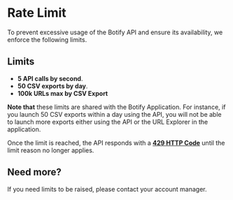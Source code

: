 # Rate Limit

To prevent excessive usage of the Botify API and ensure its availability, we enforce the following limits.

## Limits

- **5 API calls by second**.
- **50 CSV exports by day**.
- **100k URLs max by CSV Export**

**Note that** these limits are shared with the Botify Application. For instance, if you launch 50 CSV exports within a day using the API, you will not be able to launch more exports either using the API or the URL Explorer in the application.

Once the limit is reached, the API responds with a **[429 HTTP Code](https://tools.ietf.org/html/rfc6585#section-4)** until the limit reason no longer applies.


## Need more?

If you need limits to be raised, please contact your account manager.
